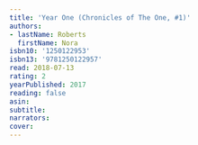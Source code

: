 ```yaml
---
title: 'Year One (Chronicles of The One, #1)'
authors:
- lastName: Roberts
  firstName: Nora
isbn10: '1250122953'
isbn13: '9781250122957'
read: 2018-07-13
rating: 2
yearPublished: 2017
reading: false
asin:
subtitle:
narrators:
cover:
---
```

